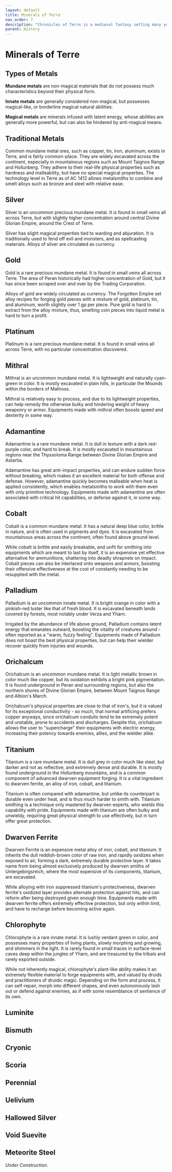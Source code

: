 ```yaml
---
layout: default
title: Minerals of Terre
nav_order: 7
description: "Chronicles of Terre is a medieval fantasy setting many years in the writing."
parent: History
---
```


# Minerals of Terre

## Types of Metals

**Mundane metals** are non-magical materials that do not possess much characteristics beyond their physical form.

**Innate metals** are generally considered non-magical, but possesses magical-like, or borderline magical natural abilities.

**Magical metals** are minerals infused with latent energy, whose abilities are generally more powerful, but can also be hindered by anti-magical means.

## Traditional Metals

Common mundane metal ores, such as copper, tin, iron, aluminum, exists in Terre, and is fairly common-place. They are widely excavated across the continent, especially in mountainous regions such as Mount Taignos Range and Hollunberg. They adhere to their real-life physical properties such as hardness and malleability, but have no special magical properties. The technology level in Terre as of AC 1412 allows metalsmiths to combine and smelt alloys such as bronze and steel with relative ease.

## Silver

Silver is an uncommon precious mundane metal. It is found in small veins all across Terre, but with slightly higher concentration around central Divine Glorian Empire, around the Crest of Terre.

Silver has slight magical properties tied to warding and abjuration. It is traditionally used to fend off evil and monsters, and as spellcasting materials. Alloys of silver are circulated as currency.

## Gold

Gold is a rare precious mundane metal. It is found in small veins all across Terre. The area of Peran historically had higher concentration of Gold, but it has since been scraped over and over by the Trading Corporation.

Alloys of gold are widely circulated as currency. The Forgotten Empire set alloy recipes for forging gold pieces with a mixture of gold, platinum, tin, and aluminum, worth slightly over 1 gp per piece. Pure gold is hard to extract from the alloy mixture, thus, smelting coin pieces into liquid metal is hard to turn a profit.

## Platinum

Platinum is a rare precious mundane metal. It is found in small veins all across Terre, with no particular concentration discovered.

## Mithral

Mithral is an uncommon mundane metal. It is lightweight and naturally cyan-green in color. It is mostly excavated in plain hills, in particular the Mounds within the borders of Maltross.

Mithral is relatively easy to process, and due to its lightweight properties, can help remedy the otherwise bulky and hindering weight of heavy weaponry or armor. Equipments made with mithral often boosts speed and dexterity in some way.

## Adamantine

Adamantine is a rare mundane metal. It is dull in texture with a dark red-purple color, and hard to break. It is mostly excavated in mountainous regions near the Thyssoloma Range between Divine Glorian Empire and Astartia.

Adamantine has great anti-impact properties, and can endure sudden force without breaking, which makes it an excellent material for both offense and defense. However, adamantine quickly becomes malleable when heat is applied consistently, which enables metalsmiths to work with them even with only primitive technology. Equipments made with adamantine are often associated with critical hit capabilities, or defense against it, in some way.

## Cobalt

Cobalt is a common mundane metal. It has a natural deep blue color, brittle in nature, and is often used in pigments and dyes. It is excavated from mountainous areas across the continent, often found above ground level.

While cobalt is brittle and easily breakable, and unfit for smithing into equipments which are meant to last by itself, it is an expensive yet effective alternative for ammunitions, shattering into deadly shrapnels on impact. Cobalt pieces can also be interlaced onto weapons and armors, boosting their offensive effectiveness at the cost of constantly needing to be resupplied with the metal.

## Palladium

Palladium is an uncommon innate metal. It is bright orange in color with a pinkish-red luster like that of fresh blood. It is excavated beneath lands covered by forests, most notably under Verza and Yharn.

Irrigated by the abundance of life above ground, Palladium contains latent energy that emanates outward, boosting the vitality of creatures around - often reported as a "warm, fuzzy feeling". Equipments made of Palladium does not boast the best physical properties, but can help their wielder recover quickly from injuries and wounds. 

## Orichalcum

Orichalcum is an uncommon mundane metal. It is light metallic brown in color much like copper, but its oxidation exhibits a bright pink pigmentation. It is found underground in Peran and surrounding regions, but also the northern shores of Divine Glorian Empire, between Mount Taignos Range and Albion's March.

Orichalcum's physical properties are close to that of iron's, but it is valued for its exceptional conductivity - so much, that normal artificing prefers copper anyways, since orichalcum conduits tend to be extremely potent and unstable, prone to accidents and discharges. Despite this, orichalcum allows the user to "supercharge" their equipments with electric energy, increasing their potency towards enemies, allies, and the wielder alike.

## Titanium

Titanium is a rare mundane metal. It is dull grey in color much like steel, but darker and not as reflective, and extremely dense and durable. It is mostly found underground in the Hollunberg mountains, and is a common component of advanced dwarven equipment forging. It is a vital ingredient to dwarven ferrite, an alloy of iron, cobalt, and titanium.

Titanium is often compared with adamantine, but unlike its counterpart is durable even under heat, and is thus much harder to smith with. Titanium smithing is a technique only mastered by dwarven experts, who wields this capability with pride. Equipments made with titanium are often bulky and unwieldy, requiring great physical strength to use effectively, but in turn offer great protection.

## Dwarven Ferrite

Dwarven Ferrite is an expensive metal alloy of iron, cobalt, and titanium. It inherits the dull reddish-brown color of raw iron, and rapidly oxidizes when exposed to air, forming a dark, extremely durable protective layer. It takes name from being almost exclusively produced by dwarven smiths of Untergebirgsreich, where the most expensive of its components, titanium, are excavated.

While alloying with iron suppressed titanium's protectiveness, dwarven ferrite's oxidized layer provides alternate protection against hits, and can reform after being destroyed given enough time. Equipments made with dwarven ferrite offers extremely effective protection, but only within limit, and have to recharge before becoming active again. 

## Chlorophyte

Chlorophyte is a rare innate metal. It is lushly verdant green in color, and possesses many properties of living plants, slowly morphing and growing, and shimmers in the light. It is rarely found in small traces in surface-level caves deep within the jungles of Yharn, and are treasured by the tribals and rarely exported outside.

While not inherently magical, chlorophyte's plant-like ability makes it an extremely flexible material to forge equipments with, and valued by druids and practitioners of druidic magic. Depending on the form and process, it can self-repair, morph into different shapes, and even autonomously lash out or defend against enemies, as if with some resemblance of sentience of its own.

## Luminite

## Bismuth

## Cryonic

## Scoria

## Perennial

## Uelivium

## Hallowed Silver

## Void Suevite

## Meteorite Steel

*Under Construction.*